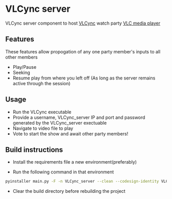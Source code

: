 # VLCync server
VLCync server component to host [VLCync](https://github.com/SidDarth0Vader/VLCync) watch party [VLC media player](https://github.com/videolan/vlc)

## Features
These features allow propogation of any one party member's inputs to all other members
* Play/Pause
* Seeking
* Resume play from where you left off (As long as the server remains active through the session)

## Usage

* Run the VLCync executable
* Provide a username, VLCync_server IP and port and password generated by the VLCync_server exectuable
* Navigate to video file to play
* Vote to start the show and await other party members!

## Build instructions

* Install the requirements file a new environment(preferably)

* Run the following command in that environment
```sh
pyinstaller main.py -F -n VLCync_server --clean --codesign-identity VLCync_server
```

* Clear the build directory before rebuilding the project
